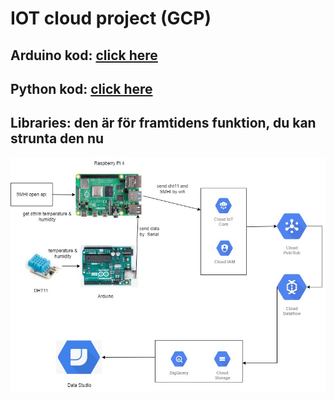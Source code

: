 # IOT cloud project (GCP)

## Arduino kod: <a href="https://github.com/JuliaGu808/IOTcloud/tree/main/arduino_dht11">click here</a>

## Python kod: <a href="https://github.com/JuliaGu808/IOTcloud/tree/main/raspi">click here</a>

## Libraries: den är för framtidens funktion, du kan strunta den nu

<img src="projektdiagram.jpg">



